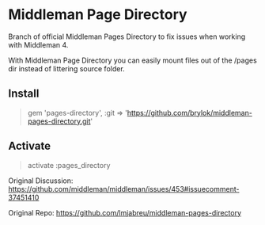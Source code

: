 Middleman Page Directory
=========================

Branch of official Middleman Pages Directory to fix issues when working with Middleman 4.

With Middleman Page Directory you can easily mount files out of the /pages dir instead of littering source folder.

## Install

> gem 'pages-directory', :git => 'https://github.com/brylok/middleman-pages-directory.git'

## Activate

> activate :pages_directory






Original Discussion: https://github.com/middleman/middleman/issues/453#issuecomment-37451410

Original Repo: https://github.com/lmjabreu/middleman-pages-directory

